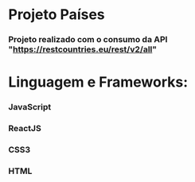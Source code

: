 # Projeto Países

### Projeto realizado com o consumo da API "https://restcountries.eu/rest/v2/all"


# Linguagem e Frameworks:
### JavaScript
### ReactJS 
### CSS3
### HTML 